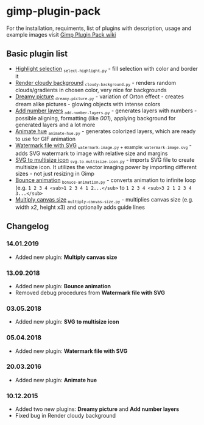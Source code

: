 # gimp-plugin-pack

For the installation, requiments, list of plugins with description, usage and example images visit [Gimp Plugin Pack wiki](https://github.com/kantvelink/krzysiu-gimp-plugin-pack/wiki)

## Basic plugin list
+ [Highlight selection](https://github.com/kantvelink/krzysiu-gimp-plugin-pack/wiki/Highlight-selection) <sub>`select-highlight.py`</sub> - fill selection with color and border it
+ [Render cloudy background](https://github.com/kantvelink/krzysiu-gimp-plugin-pack/wiki/Render-cloudy-background) <sub>`cloudy-background.py`</sub> - renders random clouds/gradients in chosen color, very nice for backgrounds
+ [Dreamy picture](https://github.com/kantvelink/krzysiu-gimp-plugin-pack/wiki/Dreamy-picture) <sub>`dreamy-picture.py`</sub> - variation of Orton effect - creates dream alike pictures - glowing objects with intense colors
+ [Add number layers](https://github.com/kantvelink/krzysiu-gimp-plugin-pack/wiki/Add-number-layers) <sub>`add-number-layers.py`</sub> - generates layers with numbers - possible aligning, formatting (like *001*), applying background for generated layers and a lot more
+ [Animate hue](https://github.com/kantvelink/krzysiu-gimp-plugin-pack/wiki/Animate-hue) <sub>`animate-hue.py`</sub> - generates colorized layers, which are ready to use for GIF animation
+ [Watermark file with SVG](https://github.com/kantvelink/krzysiu-gimp-plugin-pack/wiki/Watermark-file-with-SVG) <sub>`watermark-image.py` + example: `watermark-image.svg`</sub> - adds SVG watermark to image with relative size and margins
+ [SVG to multisize icon](https://github.com/kantvelink/krzysiu-gimp-plugin-pack/wiki/SVG-to-multisize-icon) <sub>`svg-to-multisize-icon.py`</sub> - imports SVG file to create multisize icon. It utilizes the vector imaging power by importing different sizes - not just resizing in Gimp
+ [Bounce animation](https://github.com/kantvelink/krzysiu-gimp-plugin-pack/wiki/Bounce-animation) <sub>`bonuce-animation.py`</sub> - converts animation to infinite loop (e.g. `1 2 3 4 <sub>1 2 3 4 1 2...</sub>` to `1 2 3 4 <sub>3 2 1 2 3 4 3...</sub>`
+ [Multiply canvas size](https://github.com/kantvelink/krzysiu-gimp-plugin-pack/wiki/Multiply-canvas-size) <sub>`multiply-canvas-size.py`</sub> - multiplies canvas size (e.g. width x2, height x3) and optionally adds guide lines

## Changelog
### 14.01.2019
+ Added new plugin: **Multiply canvas size**

### 13.09.2018
+ Added new plugin: **Bounce animation**
+ Removed debug procedures from **Watermark file with SVG**

### 03.05.2018
+ Added new plugin: **SVG to multisize icon**

### 05.04.2018
+ Added new plugin: **Watermark file with SVG**

### 20.03.2016
+ Added new plugin: **Animate hue**

### 10.12.2015
+ Added two new plugins: **Dreamy picture** and **Add number layers**
+ Fixed bug in Render cloudy background
